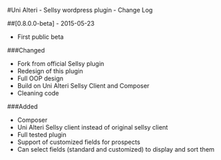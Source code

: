 #Uni Alteri - Sellsy wordpress plugin - Change Log

##[0.8.0.0-beta] - 2015-05-23
- First public beta

###Changed
- Fork from official Sellsy plugin 
- Redesign of this plugin
- Full OOP design
- Build on Uni Alteri Sellsy Client and Composer 
- Cleaning code

###Added
- Composer
- Uni Alteri Sellsy client instead of original sellsy client
- Full tested plugin
- Support of customized fields for prospects
- Can select fields (standard and customized) to display and sort them